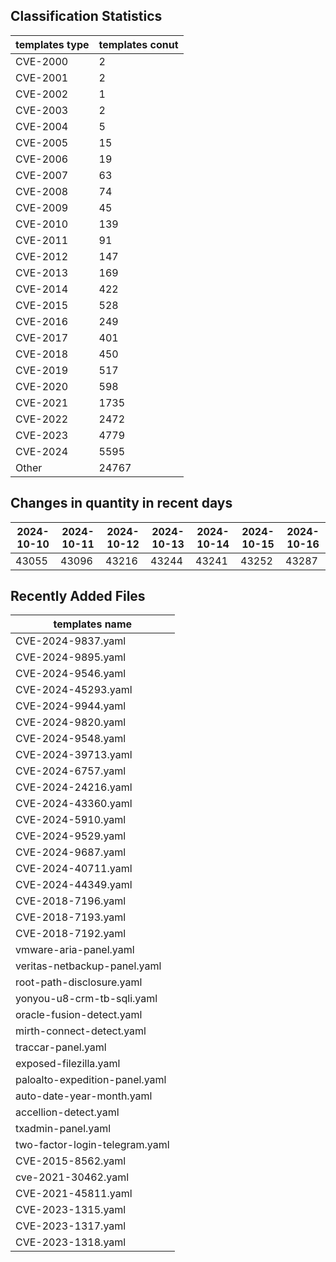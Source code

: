 ## Classification Statistics
| templates type | templates conut | 
| --- | --- |
| CVE-2000 | 2 |
| CVE-2001 | 2 |
| CVE-2002 | 1 |
| CVE-2003 | 2 |
| CVE-2004 | 5 |
| CVE-2005 | 15 |
| CVE-2006 | 19 |
| CVE-2007 | 63 |
| CVE-2008 | 74 |
| CVE-2009 | 45 |
| CVE-2010 | 139 |
| CVE-2011 | 91 |
| CVE-2012 | 147 |
| CVE-2013 | 169 |
| CVE-2014 | 422 |
| CVE-2015 | 528 |
| CVE-2016 | 249 |
| CVE-2017 | 401 |
| CVE-2018 | 450 |
| CVE-2019 | 517 |
| CVE-2020 | 598 |
| CVE-2021 | 1735 |
| CVE-2022 | 2472 |
| CVE-2023 | 4779 |
| CVE-2024 | 5595 |
| Other | 24767 |
## Changes in quantity in recent days
|2024-10-10 | 2024-10-11 | 2024-10-12 | 2024-10-13 | 2024-10-14 | 2024-10-15 | 2024-10-16|
|--- | ------ | ------ | ------ | ------ | ------ | ---|
|43055 | 43096 | 43216 | 43244 | 43241 | 43252 | 43287|
## Recently Added Files
| templates name | 
| --- |
| CVE-2024-9837.yaml |
| CVE-2024-9895.yaml |
| CVE-2024-9546.yaml |
| CVE-2024-45293.yaml |
| CVE-2024-9944.yaml |
| CVE-2024-9820.yaml |
| CVE-2024-9548.yaml |
| CVE-2024-39713.yaml |
| CVE-2024-6757.yaml |
| CVE-2024-24216.yaml |
| CVE-2024-43360.yaml |
| CVE-2024-5910.yaml |
| CVE-2024-9529.yaml |
| CVE-2024-9687.yaml |
| CVE-2024-40711.yaml |
| CVE-2024-44349.yaml |
| CVE-2018-7196.yaml |
| CVE-2018-7193.yaml |
| CVE-2018-7192.yaml |
| vmware-aria-panel.yaml |
| veritas-netbackup-panel.yaml |
| root-path-disclosure.yaml |
| yonyou-u8-crm-tb-sqli.yaml |
| oracle-fusion-detect.yaml |
| mirth-connect-detect.yaml |
| traccar-panel.yaml |
| exposed-filezilla.yaml |
| paloalto-expedition-panel.yaml |
| auto-date-year-month.yaml |
| accellion-detect.yaml |
| txadmin-panel.yaml |
| two-factor-login-telegram.yaml |
| CVE-2015-8562.yaml |
| cve-2021-30462.yaml |
| CVE-2021-45811.yaml |
| CVE-2023-1315.yaml |
| CVE-2023-1317.yaml |
| CVE-2023-1318.yaml |
